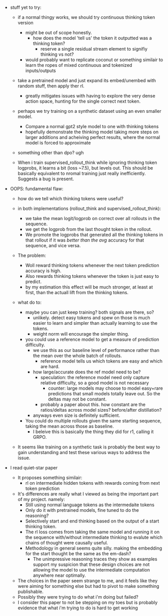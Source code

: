 - stuff yet to try:
    - if a normal thingy works, we should try continuous thinking token version
        - might be out of scope honestly.
            - how does the model 'tell us' the token it outputted was a thinking token?
                - reserve a single residual stream element to signifiy thinking vs not?
        - would probably want to replicate coconut or something similair to learn the ropes of mixed continuous and tokenized inputs/outputs

    - take a pretrained model and just expand its embed/unembed with random stuff, then apply ther rl.
        - greatly mitigates issues with having to explore the very dense action space, hunting for the single correct next token.

    - perhaps we try training on a synthetic dataset using an even smaller model.
        - Compare a normal gpt2 style model to one with thinking tokens
        - hopefully demonstrate the thinking model taking more steps on larger additions and acheiving perfect results, where the normal model is forced to approximate

    - something other than dpo? ugh

    - When i train supervised_rollout_think while ignoring thinking token logprobs, it learns a bit (loss ~7.5), but levels out. This should be basically equivalent to nromal training just really inefficiently. Suggests a bug is present.

- OOPS: fundamental flaw:
    - how do we tell which thinking tokens were useful?
    - in both implementations (rollout_think and supervised_rollout_think):
        - we take the mean logit/logprob on correct over all rollouts in the sequence.
        - we get the logprob from the last thought token in the rollout.
        - We promote the logprobs that generated all the thinking tokens in that rollout if it was *better than the avg* accuracy for that sequence, and vice versa.
    - The problem:
        - Woll reward thinking tokens whenever the next token prediction accuracy is high.
        - Also rewards thinking tokens whenever the token is just easy to predict.
        - by my estimation this effect will be much stronger, at least at first, than the actuall lift from the thinking tokens.
    - what do to:
        - maybe you can just keep training? both signals are there, so?
            - unlikely. detect easy tokens and spew on those is much easier to learn and simpler than actually learning to use the tokens.
            - weight norm will encourage the simpler thing.
        - you could use a reference model to get a measure of prediction difficulty.
            - we use this as our baseline level of performance rather than the mean over the whole batch of rollouts.
                - reference model tells us which tokens are easy and which are hard.
            - how large/accurate does the ref model need to be?
                - speculation: the reference model need only capture relative difficulty, so a good model is not necessary
                    - counter: large models may choose to model easy+rare predictions that small models totally leave out. So the deltas may not be constant.
                - probably a paper about this. how constant are the ratios/deltas across model sizes? before/after distillation?
            - anyways even size is definitely sufficient.
        - You could do multiple rollouts given the same starting sequence, taking the mean across those as baseline.
            - I beleive this is basically the thing they did for r1, calling it GRPO.

    - It seems like training on a synthetic task is probably the best way to gain understanding and test these various ways to address the issue.

- I read quiet-star paper
    - It proposes something similair:
        - rl on intermediate hidden tokens with rewards coming from next token prediction
    - It's differences are really what I viewed as being the important part of my project. namely:
        - Still using normal language tokens as the intermedaite tokens
        - Only do it with pretrained models, fine tuned to do the reasoning?
        - Selectively start and end thinking based on the output of a start thinking token.
        - The rl loss comes from taking the same model and running it on the sequence with/without intermediate thinking to evalute which chains of thought were causally useful.
        - Methodology in general seems quite silly. making the embedding for the start thought be the same as the em-dash?
            - The unimpressive reasoning traces they show as examples support my suspicion that these design choices are not allowing the model to use the intermediate computation anywhere near optimally.
    - The choices in the paper seem strange to me, and it feels like they were aiming for something else but had to pivot to make something publishable.
    - Possibly they were trying to do what i'm doing but failed?
    - I consider this paper to not be stepping on my toes but is probably evidence that what i'm trying to do is hard to get working